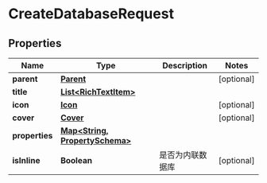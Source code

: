 

# CreateDatabaseRequest


## Properties

| Name | Type | Description | Notes |
|------------ | ------------- | ------------- | -------------|
|**parent** | [**Parent**](Parent.md) |  |  [optional] |
|**title** | [**List&lt;RichTextItem&gt;**](RichTextItem.md) |  |  |
|**icon** | [**Icon**](Icon.md) |  |  [optional] |
|**cover** | [**Cover**](Cover.md) |  |  [optional] |
|**properties** | [**Map&lt;String, PropertySchema&gt;**](PropertySchema.md) |  |  |
|**isInline** | **Boolean** | 是否为内联数据库 |  [optional] |



